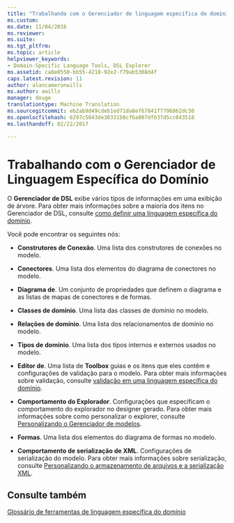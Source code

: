 ```yaml
---
title: "Trabalhando com o Gerenciador de linguagem específica do domínio | Documentos do Microsoft"
ms.custom: 
ms.date: 11/04/2016
ms.reviewer: 
ms.suite: 
ms.tgt_pltfrm: 
ms.topic: article
helpviewer_keywords:
- Domain-Specific Language Tools, DSL Explorer
ms.assetid: ca0e8550-bb55-4218-92e2-f79ab5308d4f
caps.latest.revision: 11
author: alancameronwills
ms.author: awills
manager: douge
translationtype: Machine Translation
ms.sourcegitcommit: eb2ab9d49cdeb1ed71da8ef67841f7796862dc30
ms.openlocfilehash: 6297c5643de30331b8cf6a807df637d5cc043518
ms.lasthandoff: 02/22/2017

---
```

# <a name="working-with-the-domain-specific-language-explorer"></a>Trabalhando com o Gerenciador de Linguagem Específica do Domínio
O **Gerenciador de DSL** exibe vários tipos de informações em uma exibição de árvore. Para obter mais informações sobre a maioria dos itens no Gerenciador de DSL, consulte [como definir uma linguagem específica do domínio](../modeling/how-to-define-a-domain-specific-language.md).  
  
 Você pode encontrar os seguintes nós:  
  
-   **Construtores de Conexão**. Uma lista dos construtores de conexões no modelo.
  
-   **Conectores**. Uma lista dos elementos do diagrama de conectores no modelo.
  
-   **Diagrama de**. Um conjunto de propriedades que definem o diagrama e as listas de mapas de conectores e de formas.  
  
-   **Classes de domínio**. Uma lista das classes de domínio no modelo.  
  
-   **Relações de domínio**. Uma lista dos relacionamentos de domínio no modelo.  
  
-   **Tipos de domínio**. Uma lista dos tipos internos e externos usados no modelo.  
  
-   **Editor de**. Uma lista de **Toolbox** guias e os itens que eles contêm e configurações de validação para o modelo. Para obter mais informações sobre validação, consulte [validação em uma linguagem específica do domínio](../modeling/validation-in-a-domain-specific-language.md).  
  
-   **Comportamento do Explorador**. Configurações que especificam o comportamento do explorador no designer gerado. Para obter mais informações sobre como personalizar o explorer, consulte [Personalizando o Gerenciador de modelos](../modeling/customizing-the-model-explorer.md).  
  
-   **Formas**. Uma lista dos elementos do diagrama de formas no modelo.  
  
-   **Comportamento de serialização de XML**. Configurações de serialização do modelo. Para obter mais informações sobre serialização, consulte [Personalizando o armazenamento de arquivos e a serialização XML](../modeling/customizing-file-storage-and-xml-serialization.md).  
  
## <a name="see-also"></a>Consulte também  
 [Glossário de ferramentas de linguagem específica do domínio](http://msdn.microsoft.com/en-us/ca5e84cb-a315-465c-be24-76aa3df276aa)

